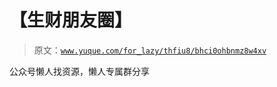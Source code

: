 # 【生财朋友圈】

> 原文：[`www.yuque.com/for_lazy/thfiu8/bhci0ohbnmz8w4xv`](https://www.yuque.com/for_lazy/thfiu8/bhci0ohbnmz8w4xv)

<ne-p id="ua4da5b22" data-lake-id="ua4da5b22"><ne-text id="u821bab7d">公众号懒人找资源，懒人专属群分享</ne-text></ne-p>